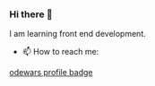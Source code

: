 ### Hi there 👋

 I am learning front end development.

- 📫 How to reach me: 

[odewars profile badge](https://www.codewars.com/users/KotenkoNata/badges/small)
<!--
**KotenkoNata/KotenkoNata** is a ✨ _special_ ✨ repository because its `README.md` (this file) appears on your GitHub profile.

Here are some ideas to get you started:

- 🔭 I’m currently working on ...
- 🌱 I’m currently learning ...
- 👯 I’m looking to collaborate on ...
- 🤔 I’m looking for help with ...
- 💬 Ask me about ...
- 📫 How to reach me: ...
- 😄 Pronouns: ...
- ⚡ Fun fact: ...
-->
